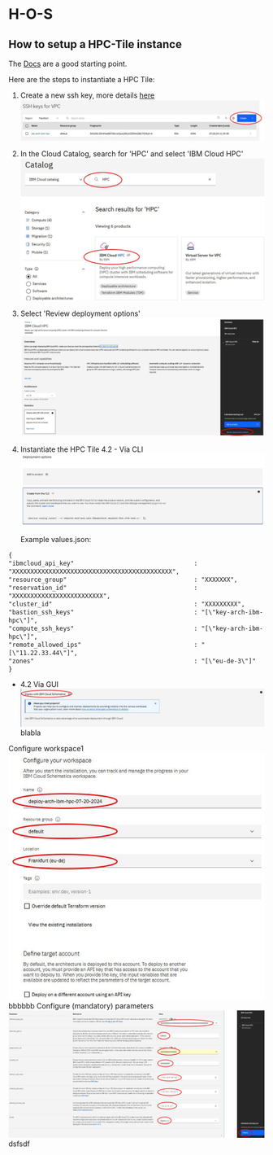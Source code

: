 # H-O-S
## How to setup a HPC-Tile instance

The [Docs](https://cloud.ibm.com/docs/allowlist/hpc-service?topic=hpc-service-overview)
are a good starting point.

Here are the steps to instantiate a HPC Tile:

1. Create a new ssh key, more details [here](https://cloud.ibm.com/docs/vpc?topic=vpc-ssh-keys)
![Create key!](/img/hpctile01.jpg)
2. In the Cloud Catalog, search for 'HPC' and select 'IBM Cloud HPC'
![Cloud Catalog!](/img/hpctile02.jpg)
3. Select 'Review deployment options'
![Deployment options!](/img/hpctile03.jpg)
4. Instantiate the HPC Tile
4.2 - Via CLI
   ![Via CLIs!](/img/hpctile04.jpg)
   
   Example values.json:
```
{
"ibmcloud_api_key"                                 : "XXXXXXXXXXXXXXXXXXXXXXXXXXXXXXXXXXXXXXXXXXXX",
"resource_group"                                   : "XXXXXXX",
"reservation_id"                                   : "XXXXXXXXXXXXXXXXXXXXXXXXX",
"cluster_id"                                       : "XXXXXXXXX",
"bastion_ssh_keys"                                 : "[\"key-arch-ibm-hpc\"]",
"compute_ssh_keys"                                 : "[\"key-arch-ibm-hpc\"]",
"remote_allowed_ips"                               : "[\"11.22.33.44\"]",
"zones"                                            : "[\"eu-de-3\"]"
}
```
   - 4.2 Via GUI
   ![Via CLIs!](/img/hpctile06.jpg)
   blabla
   
   Configure workspace1
   ![Configure workspace!](/img/hpctile07.jpg)
   bbbbbb
   Configure (mandatory) parameters
   ![Configure workspace!](/img/hpctile08.jpg)
   dsfsdf

